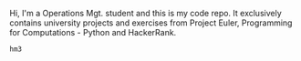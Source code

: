 Hi, I'm a Operations Mgt. student and this is my code repo.
It exclusively contains university projects and exercises from Project Euler, Programming for Computations - Python and HackerRank.

`hm3` 
